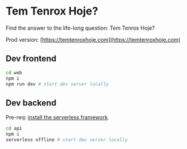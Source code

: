# Tem Tenrox Hoje?

Find the answer to the life-long question: Tem Tenrox Hoje?

Prod version: [https://temtenroxhoje.com](https://temtenroxhoje.com)

## Dev frontend

```bash
cd web
npm i
npm run dev # start dev server locally
```

## Dev backend

Pre-req: [install the serverless framework](https://www.serverless.com/framework/docs/getting-started).

```bash
cd api
npm i
serverless offline # start dev server locally
```
